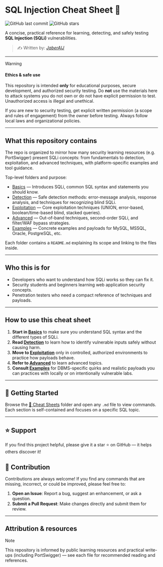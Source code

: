 # SQL Injection Cheat Sheet 📘

![GitHub last commit](https://img.shields.io/github/last-commit/JaberAlJ/sqli-cheat-sheet)
![GitHub stars](https://img.shields.io/github/stars/JaberAlJ/sqli-cheat-sheet?style=social)

A concise, practical reference for learning, detecting, and safely testing **SQL Injection (SQLi)** vulnerabilities.

> ✍️ Written by: [*JaberAlJ*](https://github.com/JaberAlJ)

---

> [!WARNING]
> #### **Ethics & safe use**
> This repository is intended **only** for educational purposes, secure development, and authorized security testing. Do **not** use the materials here to attack systems you do not own or do not have explicit permission to test. Unauthorized access is illegal and unethical.
>
>If you are new to security testing, get explicit written permission (a scope and rules of engagement) from the owner before testing. Always follow local laws and organizational policies.

---

## What this repository contains

The repo is organized to mirror how many security learning resources (e.g. PortSwigger) present SQLi concepts: from fundamentals to detection, exploitation, and advanced techniques, with platform-specific examples and tool guidance.

Top-level folders and purpose:

* [Basics](Cheat%20Sheets/Basics/README.md) — Introduces SQLi, common SQL syntax and statements you should know.
* [Detection](Cheat%20Sheets/Detection/README.md) — Safe detection methods: error-message analysis, response analysis, and techniques for recognizing blind SQLi.
* [Exploitation](Cheat%20Sheets/Exploitation/README.md) — Core exploitation techniques (UNION, error-based, boolean/time-based blind, stacked queries).
* [Advanced](Cheat%20Sheets/Advanced/README.md) — Out-of-band techniques, second-order SQLi, and filter/WAF bypass strategies.
* [Examples](Cheat%20Sheets/Examples/README.md) — Concrete examples and payloads for MySQL, MSSQL, Oracle, PostgreSQL, etc.


Each folder contains a `README.md` explaining its scope and linking to the files inside.

---

## Who this is for

* Developers who want to understand how SQLi works so they can fix it.
* Security students and beginners learning web application security concepts.
* Penetration testers who need a compact reference of techniques and payloads.

---

## How to use this cheat sheet

1. **Start in [Basics](Cheat%20Sheets/Basics/README.md)** to make sure you understand SQL syntax and the different types of SQLi.
2. **Read [Detection](Cheat%20Sheets/Detection/README.md)** to learn how to identify vulnerable inputs safely without causing harm.
3. **Move to [Exploitation](Cheat%20Sheets/Exploitation/README.md)** only in controlled, authorized environments to practice how payloads behave.
4. **Refer to [Advanced](Cheat%20Sheets/Advanced/README.md)** to learn advanced topics.
5. **Consult [Examples](Cheat%20Sheets/Examples/README.md)** for DBMS-specific quirks and realistic payloads you can practices with locally or on intentionally vulnerable labs.

---

## 🚀 Getting Started
Browse the [📂 Cheat Sheets](./Cheat%20Sheets) folder and open any `.md` file to view commands.  
Each section is self-contained and focuses on a specific SQL topic.

---

## ⭐ Support
If you find this project helpful, please give it a star ⭐ on GitHub — it helps others discover it!

## 👋 Contribution

Contributions are always welcome! If you find any commands that are missing, incorrect, or could be improved, please feel free to:

1. **Open an Issue**: Report a bug, suggest an enhancement, or ask a question.
2. **Submit a Pull Request**: Make changes directly and submit them for review.

---

## Attribution & resources

> [!NOTE]
> This repository is informed by public learning resources and practical write-ups (including PortSwigger) — see each file for recommended reading and references.
